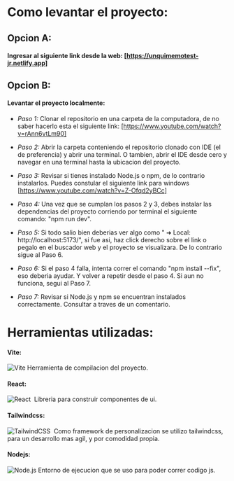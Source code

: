 # Como levantar el proyecto:

## Opcion A:
#### Ingresar al siguiente link desde la web: [https://unquimemotest-jr.netlify.app]

## Opcion B:
#### Levantar el proyecto localmente:
- *Paso 1:* Clonar el repositorio en una carpeta de la computadora, de no saber hacerlo esta el siguiente link: [https://www.youtube.com/watch?v=rAnn6vtLm90]
  
- *Paso 2:* Abrir la carpeta conteniendo el repositorio clonado con IDE (el de preferencia) y abrir una terminal. O tambien, abrir el IDE desde cero y navegar en una terminal hasta la ubicacion del proyecto.

- *Paso 3:* Revisar si tienes instalado Node.js o npm, de lo contrario instalarlos. Puedes constular el siguiente link para windows [https://www.youtube.com/watch?v=Z-Ofqd2yBCc]
  
- *Paso 4:* Una vez que se cumplan los pasos 2 y 3, debes instalar las dependencias del proyecto corriendo por terminal el siguiente comando: "npm run dev".
  
- *Paso 5:* Si todo salio bien deberias ver algo como "   ➜  Local:   http://localhost:5173/", si fue asi, haz click derecho sobre el link o pegalo en el buscador web y el proyecto se visualizara. De lo contrario sigue al Paso 6.
  
- *Paso 6:* Si el paso 4 falla, intenta correr el comando "npm install --fix", eso deberia ayudar. Y volver a repetir desde el paso 4. Si aun no funciona, segui al Paso 7.
  
- *Paso 7:* Revisar si Node.js y npm se encuentran instalados correctamente. Consultar a traves de un comentario. 




# Herramientas utilizadas: 

#### Vite: 
![Vite](https://img.shields.io/badge/Vite-646CFF?style=for-the-badge&logo=vite&logoColor=white)
   Herramienta de compilacion del proyecto.
      
#### React:
![React](https://img.shields.io/badge/React-61DAFB?style=for-the-badge&logo=react&logoColor=black)&nbsp;
   Libreria para construir componentes de ui.
      
#### Tailwindcss:
![TailwindCSS](https://img.shields.io/badge/TailwindCSS-38B2AC?style=for-the-badge&logo=tailwindcss&logoColor=white)&nbsp;
   Como framework de personalizacion se utilizo tailwindcss, para un desarrollo mas agil, y por comodidad propia.

#### Nodejs:
![Node.js](https://img.shields.io/badge/Node.js-339933?style=for-the-badge&logo=node.js&logoColor=white)
   Entorno de ejecucion que se uso para poder correr codigo js.
